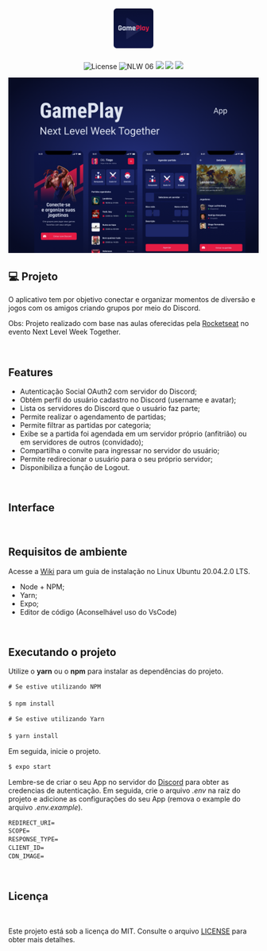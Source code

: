 <h1 align="center">
  <img alt="GamePlay" height="80" title="Plant Manager" src=".github/logo.png" />
</h1>

<p align="center">
  <img alt="License" src="https://img.shields.io/static/v1?label=License&message=MIT&color=E51C44&labelColor=0A1033">
  <img src="https://img.shields.io/static/v1?label=NLW&message=06&color=E51C44&labelColor=0A1033" alt="NLW 06" />
  <img src="https://img.shields.io/static/v1?label=Expo&message=4.7.1&color=E51C44&labelColor=0A1033&logo=expo"/>
  <img src="https://img.shields.io/static/v1?label=React&message=0.63.2&color=E51C44&labelColor=0A1033&logo=react"/>
  <img src="https://img.shields.io/static/v1?label=Android&message=10&color=E51C44&labelColor=0A1033&logo=android"/>
</p>

![cover](.github/cover.png?style=flat)

## 💻 Projeto

O aplicativo tem por objetivo conectar e organizar momentos de diversão e jogos com os amigos criando grupos por meio do Discord.

Obs: Projeto realizado com base nas aulas oferecidas pela [Rocketseat](https://rocketseat.com.br/) no evento Next Level Week Together.

&nbsp;
## Features 

- Autenticação Social OAuth2 com servidor do Discord;
- Obtém perfil do usuário cadastro no Discord (username e avatar);
- Lista os servidores do Discord que o usuário faz parte;
- Permite realizar o agendamento de partidas;
- Permite filtrar as partidas por categoria;
- Exibe se a partida foi agendada em um servidor próprio (anfitrião) ou em servidores de outros (convidado);
- Compartilha o convite para ingressar no servidor do usuário;
- Permite redirecionar o usuário para o seu próprio servidor;
- Disponibiliza a função de Logout.

&nbsp;
## Interface



&nbsp;
## Requisitos de ambiente

Acesse a [Wiki](https://github.com/LeoGianluca/gameplay-react-native/wiki) para um guia de instalação no Linux Ubuntu 20.04.2.0 LTS.

- Node + NPM;
- Yarn;
- Expo;
- Editor de código (Aconselhável uso do VsCode)

&nbsp;
## Executando o projeto

Utilize o **yarn** ou o **npm** para instalar as dependências do projeto.
```cl
# Se estive utilizando NPM

$ npm install
```

```cl
# Se estive utilizando Yarn

$ yarn install
```

Em seguida, inicie o projeto.

```cl
$ expo start
```

Lembre-se de criar o seu App no servidor do [Discord](https://discord.com/developers/docs/intro) para obter as credencias de autenticação. Em seguida, crie o arquivo _.env_ na raiz do projeto e adicione as configurações do seu App (remova o example do arquivo _.env.example_).

```cl
REDIRECT_URI=
SCOPE=
RESPONSE_TYPE=
CLIENT_ID=
CDN_IMAGE=
```

&nbsp;
## Licença

&nbsp;

Este projeto está sob a licença do MIT. Consulte o arquivo [LICENSE](https://github.com/LeoGianluca/gameplay-react-native/blob/main/LICENSE.md) para obter mais detalhes.

